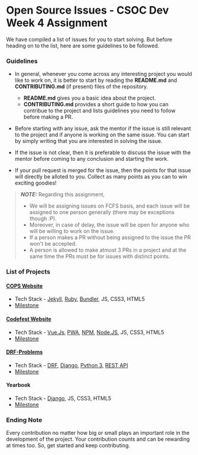 # Open Source Issues - CSOC Dev Week 4 Assignment

We have compiled a list of issues for you to start solving. But before heading on to the list, here are some guidelines to be followed.

### Guidelines

* In general, whenever you come across any interesting project you would like to work on, it is better to start by reading the **README.md** and **CONTRIBUTING.md** (if present) files of the repository. 
    * __README.md__ gives you a basic idea about the project.
    * __CONTRIBUTING.md__ provides a short guide to how you can contribue to the project and lists guidelines you need to follow before making a PR. 

* Before starting with any issue, ask the mentor if the issue is still relevant to the project and if anyone is working on the same issue. You can start by simply writing that you are interested in solving the issue. 

* If the issue is not clear, then it is preferable to discuss the issue with the mentor before coming to any conclusion and starting the work.

* If your pull request is merged for the issue, then the points for that issue will directly be alloted to you. Collect as many points as you can to win exciting goodies!

> **_NOTE:_** Regarding this assignment, 
> * We will be assigning issues on FCFS basis, and each issue will be assigned to one person generally (there may be exceptions though :P).
> * Moreover, in case of delay, the issue will be open for anyone who will be willing to work on the issue.
> * If a person makes a PR without being assigned to the issue the PR won't be accepted.
> * A person is allowed to make atmost 3 PRs in a project and at the same time the PRs must be for issues with distinct points.
>

### List of Projects
#### [COPS Website](https://copsiitbhu.co.in/)
- Tech Stack - [Jekyll](https://jekyllrb.com/docs/), [Ruby](https://www.ruby-lang.org/en/), [Bundler](https://rubygems.org/gems/bundler), JS, CSS3, HTML5
- [Milestone](https://github.com/COPS-IITBHU/cops-website/milestone/1)

#### [Codefest Website](https://codefest.tech/)
- Tech Stack - [Vue.Js](https://vuejs.org/v2/guide/), [PWA](https://developers.google.com/web/progressive-web-apps/), [NPM](https://www.npmjs.com/), [Node.JS](https://nodejs.org/en/), JS, CSS3, HTML5
- [Milestone](https://github.com/codefest-iit-bhu/codefest19/milestone/1)

#### [DRF-Problems](https://medium.com/swlh/drf-problems-21f7bb4d4675)
- Tech Stack - [DRF](https://www.django-rest-framework.org/), [Django](https://www.djangoproject.com/), [Python 3](https://docs.python.org/3/tutorial/index.html), [REST API](https://hackernoon.com/restful-api-designing-guidelines-the-best-practices-60e1d954e7c9)
- [Milestone](https://github.com/shivanshs9/drf-problems/milestone/1)

#### Yearbook
- Tech Stack - [Django](https://www.djangoproject.com/), JS, CSS3, HTML5
- [Milestone](https://github.com/COPS-IITBHU/Yearbook/milestone/1)


### Ending Note
Every contribution no matter how big or small plays an important role in the development of the project. Your contribution counts and can be rewarding at times too. So, get started and keep contributing.
